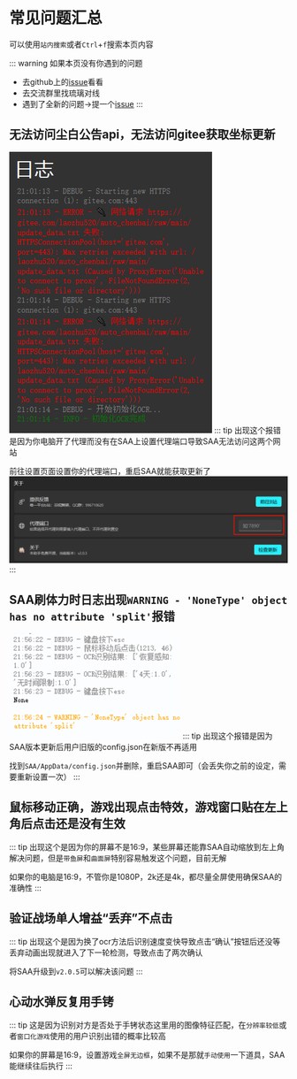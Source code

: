 # 常见问题汇总
可以使用`站内搜索`或者`Ctrl`+`f`搜索本页内容

::: warning
如果本页没有你遇到的问题
* 去github上的[issue](https://github.com/LaoZhuJackson/SnowbreakAutoAssistant/issues)看看
* 去交流群里找琉璃对线
* 遇到了全新的问题→提一个[issue](https://github.com/LaoZhuJackson/SnowbreakAutoAssistant/issues)
  :::
## 无法访问尘白公告api，无法访问gitee获取坐标更新 <Badge type="tip" text="v2.0.3之前版本" />
![proxy_error.png](/issue/img/proxy_error.png)
::: tip
出现这个报错是因为你电脑开了代理而没有在SAA上设置代理端口导致SAA无法访问这两个网站

前往设置页面设置你的代理端口，重启SAA就能获取更新了
![proxy_setting.png](/issue/img/proxy_setting.png)
:::
## SAA刷体力时日志出现`WARNING - 'NoneType' object has no attribute 'split'`报错 <Badge type="tip" text="v2.0.5之前版本" />
![nonetype_error_power.png](/issue/img/nonetype_error_power.png)
::: tip
出现这个报错是因为SAA版本更新后用户旧版的config.json在新版不再适用

找到`SAA/AppData/config.json`并删除，重启SAA即可（会丢失你之前的设定，需要重新设置一次）
:::
## 鼠标移动正确，游戏出现点击特效，游戏窗口贴在左上角后点击还是没有生效 <Badge type="tip" text="所有版本" />
::: tip
出现这个是因为你的屏幕不是16:9，某些屏幕还能靠SAA自动缩放到左上角解决问题，但是`带鱼屏`和`曲面屏`特别容易触发这个问题，目前无解

如果你的电脑是16:9，不管你是1080P，2k还是4k，都尽量全屏使用确保SAA的准确性
:::

## 验证战场单人增益“丢弃”不点击 <Badge type="tip" text="v2.0.5之前版本" />
::: tip
出现这个是因为换了ocr方法后识别速度变快导致点击“确认”按钮后还没等丢弃动画出现就进入了下一轮检测，导致点击了两次确认

将SAA升级到`v2.0.5`可以解决该问题
:::

## 心动水弹反复用手铐 <Badge type="tip" text="所有版本" />
::: tip
这是因为识别对方是否处于手铐状态这里用的图像特征匹配，在`分辨率较低`或者`窗口化游戏`使用的用户识别出错的概率比较高

如果你的屏幕是16:9，设置游戏`全屏无边框`，如果不是那就`手动使用`一下道具，SAA能继续往后执行
:::
